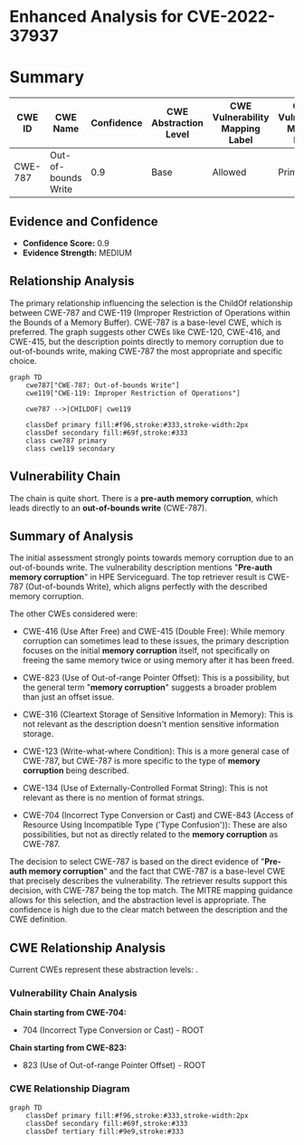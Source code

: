 # Enhanced Analysis for CVE-2022-37937

# Summary
| CWE ID | CWE Name | Confidence | CWE Abstraction Level | CWE Vulnerability Mapping Label | CWE-Vulnerability Mapping Notes |
|---|---|---|---|---|---|
| CWE-787 | Out-of-bounds Write | 0.9 | Base | Allowed | Primary CWE |

## Evidence and Confidence

*   **Confidence Score:** 0.9
*   **Evidence Strength:** MEDIUM

## Relationship Analysis
The primary relationship influencing the selection is the ChildOf relationship between CWE-787 and CWE-119 (Improper Restriction of Operations within the Bounds of a Memory Buffer). CWE-787 is a base-level CWE, which is preferred. The graph suggests other CWEs like CWE-120, CWE-416, and CWE-415, but the description points directly to memory corruption due to out-of-bounds write, making CWE-787 the most appropriate and specific choice.

```mermaid
graph TD
    cwe787["CWE-787: Out-of-bounds Write"]
    cwe119["CWE-119: Improper Restriction of Operations"]
    
    cwe787 -->|CHILDOF| cwe119
    
    classDef primary fill:#f96,stroke:#333,stroke-width:2px
    classDef secondary fill:#69f,stroke:#333
    class cwe787 primary
    class cwe119 secondary
```

## Vulnerability Chain
The chain is quite short. There is a **pre-auth memory corruption**, which leads directly to an **out-of-bounds write** (CWE-787).

## Summary of Analysis
The initial assessment strongly points towards memory corruption due to an out-of-bounds write. The vulnerability description mentions "**Pre-auth memory corruption**" in HPE Serviceguard. The top retriever result is CWE-787 (Out-of-bounds Write), which aligns perfectly with the described memory corruption.

The other CWEs considered were:

*   CWE-416 (Use After Free) and CWE-415 (Double Free): While memory corruption can sometimes lead to these issues, the primary description focuses on the initial **memory corruption** itself, not specifically on freeing the same memory twice or using memory after it has been freed.

*   CWE-823 (Use of Out-of-range Pointer Offset): This is a possibility, but the general term "**memory corruption**" suggests a broader problem than just an offset issue.

*   CWE-316 (Cleartext Storage of Sensitive Information in Memory): This is not relevant as the description doesn't mention sensitive information storage.

*   CWE-123 (Write-what-where Condition): This is a more general case of CWE-787, but CWE-787 is more specific to the type of **memory corruption** being described.

*   CWE-134 (Use of Externally-Controlled Format String): This is not relevant as there is no mention of format strings.

*   CWE-704 (Incorrect Type Conversion or Cast) and CWE-843 (Access of Resource Using Incompatible Type ('Type Confusion')): These are also possibilities, but not as directly related to the **memory corruption** as CWE-787.

The decision to select CWE-787 is based on the direct evidence of "**Pre-auth memory corruption**" and the fact that CWE-787 is a base-level CWE that precisely describes the vulnerability. The retriever results support this decision, with CWE-787 being the top match. The MITRE mapping guidance allows for this selection, and the abstraction level is appropriate. The confidence is high due to the clear match between the description and the CWE definition.


## CWE Relationship Analysis

Current CWEs represent these abstraction levels: .


### Vulnerability Chain Analysis

**Chain starting from CWE-704:**
- 704 (Incorrect Type Conversion or Cast) - ROOT


**Chain starting from CWE-823:**
- 823 (Use of Out-of-range Pointer Offset) - ROOT



### CWE Relationship Diagram

```mermaid
graph TD
    classDef primary fill:#f96,stroke:#333,stroke-width:2px
    classDef secondary fill:#69f,stroke:#333
    classDef tertiary fill:#9e9,stroke:#333
```